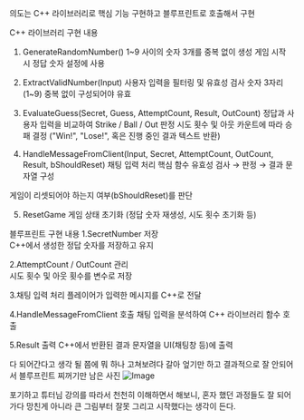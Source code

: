 의도는 C++ 라이브러리로 핵심 기능 구현하고 블루프린트로 호출해서 구현

C++ 라이브러리 구현 내용

1. GenerateRandomNumber()
1~9 사이의 숫자 3개를 중복 없이 생성
게임 시작 시 정답 숫자 설정에 사용

2. ExtractValidNumber(Input)
사용자 입력을 필터링 및 유효성 검사
숫자 3자리(1~9) 중복 없이 구성되어야 유효

3. EvaluateGuess(Secret, Guess, AttemptCount, Result, OutCount)
정답과 사용자 입력을 비교하여 Strike / Ball / Out 판정
시도 횟수 및 아웃 카운트에 따라 승패 결정 ("Win!", "Lose!", 혹은 진행 중인 결과 텍스트 반환)

4. HandleMessageFromClient(Input, Secret, AttemptCount, OutCount, Result, bShouldReset)
채팅 입력 처리 핵심 함수
유효성 검사 → 판정 → 결과 문자열 구성

게임이 리셋되어야 하는지 여부(bShouldReset)를 판단

5. ResetGame
게임 상태 초기화 (정답 숫자 재생성, 시도 횟수 초기화 등)

블루프린트 구현 내용
1.SecretNumber 저장	
C++에서 생성한 정답 숫자를 저장하고 유지

2.AttemptCount / OutCount 관리	
시도 횟수 및 아웃 횟수를 변수로 저장

3.채팅 입력 처리
플레이어가 입력한 메시지를 C++로 전달

4.HandleMessageFromClient 호출
채팅 입력을 분석하여 C++ 라이브러리 함수 호출

5.Result 출력
C++에서 반환된 결과 문자열을 UI(채팅창 등)에 출력

다 되어간다고 생각 될 쯤에 뭐 하나 고쳐보려다 갈아 엎기만 하고
결과적으로 잘 안되어서 블루프린트 찌꺼기만 남은 사진
![Image](https://github.com/user-attachments/assets/60ffccf7-1e48-4e85-bf8f-c4757fc44c31)

포기하고 튜터님 강의를 따라서 천천히 이해하면서 해보니,  혼자 했던 과정들도 잘 되어가다 망친게 아니라 큰 그림부터 잘못 그리고 시작했다는 생각이 든다.
